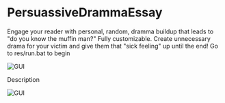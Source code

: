 # PersuassiveDrammaEssay
Engage your reader with personal, random, dramma buildup that leads to "do you know the muffin man?" Fully customizable. Create unnecessary drama for your victim and give them that "sick feeling" up until the end! Go to res/run.bat to begin

![GUI](https://i.imgur.com/rz1NYEa.png)

Description

![GUI](https://i.imgur.com/JgmEmYp.png)
